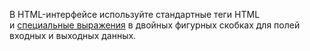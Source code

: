 В HTML-интерфейсе используйте стандартные теги HTML и [специальные выражения](../../../concepts/t-components.md) в двойных фигурных скобках для полей входных и выходных данных.